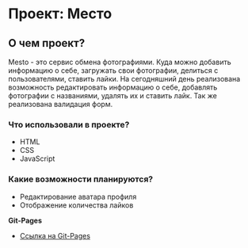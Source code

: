 # Проект: Место

## О чем проект? 

Mesto - это сервис обмена фотографиями. Куда можно добавить информацию о себе, загружать свои фотографии, делиться с пользователями, ставить лайки. На сегодняшний день реализована возможность редактировать информацию о себе, добавлять фотографии с названиями, удалять их и ставить лайк. Так же реализована валидация форм.

### Что использовали в проекте? 

* HTML
* CSS
* JavaScript

### Какие возможности планируются? 

* Редактирование аватара профиля
* Отображение количества лайков


**Git-Pages**

* [Ссылка на Git-Pages](https://anastasiyadanilova.github.io/mesto/)